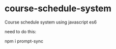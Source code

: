 # course-schedule-system
Course schedule system using javascript es6

need to do this:

npm i prompt-sync
